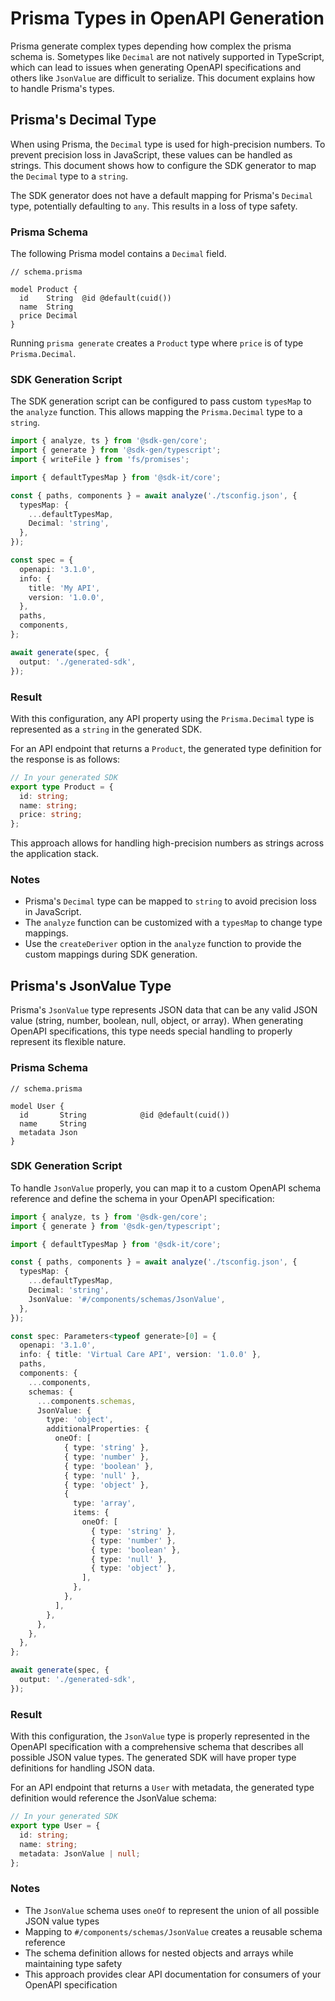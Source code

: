 # Prisma Types in OpenAPI Generation

Prisma generate complex types depending how complex the prisma schema is. Sometypes like `Decimal` are not natively supported in TypeScript, which can lead to issues when generating OpenAPI specifications and others like `JsonValue` are difficult to serialize. This document explains how to handle Prisma's types.

## Prisma's Decimal Type

When using Prisma, the `Decimal` type is used for high-precision numbers. To prevent precision loss in JavaScript, these values can be handled as strings. This document shows how to configure the SDK generator to map the `Decimal` type to a `string`.

The SDK generator does not have a default mapping for Prisma's `Decimal` type, potentially defaulting to `any`. This results in a loss of type safety.

### Prisma Schema

The following Prisma model contains a `Decimal` field.

```prisma
// schema.prisma

model Product {
  id    String  @id @default(cuid())
  name  String
  price Decimal
}
```

Running `prisma generate` creates a `Product` type where `price` is of type `Prisma.Decimal`.

### SDK Generation Script

The SDK generation script can be configured to pass custom `typesMap` to the `analyze` function. This allows mapping the `Prisma.Decimal` type to a `string`.

```typescript
import { analyze, ts } from '@sdk-gen/core';
import { generate } from '@sdk-gen/typescript';
import { writeFile } from 'fs/promises';

import { defaultTypesMap } from '@sdk-it/core';

const { paths, components } = await analyze('./tsconfig.json', {
  typesMap: {
    ...defaultTypesMap,
    Decimal: 'string',
  },
});

const spec = {
  openapi: '3.1.0',
  info: {
    title: 'My API',
    version: '1.0.0',
  },
  paths,
  components,
};

await generate(spec, {
  output: './generated-sdk',
});
```

### Result

With this configuration, any API property using the `Prisma.Decimal` type is represented as a `string` in the generated SDK.

For an API endpoint that returns a `Product`, the generated type definition for the response is as follows:

```typescript
// In your generated SDK
export type Product = {
  id: string;
  name: string;
  price: string;
};
```

This approach allows for handling high-precision numbers as strings across the application stack.

### Notes

- Prisma's `Decimal` type can be mapped to `string` to avoid precision loss in JavaScript.
- The `analyze` function can be customized with a `typesMap` to change type mappings.
- Use the `createDeriver` option in the `analyze` function to provide the custom mappings during SDK generation.

## Prisma's JsonValue Type

Prisma's `JsonValue` type represents JSON data that can be any valid JSON value (string, number, boolean, null, object, or array). When generating OpenAPI specifications, this type needs special handling to properly represent its flexible nature.

### Prisma Schema

```prisma
// schema.prisma

model User {
  id       String            @id @default(cuid())
  name     String
  metadata Json
}
```

### SDK Generation Script

To handle `JsonValue` properly, you can map it to a custom OpenAPI schema reference and define the schema in your OpenAPI specification:

```typescript
import { analyze, ts } from '@sdk-gen/core';
import { generate } from '@sdk-gen/typescript';

import { defaultTypesMap } from '@sdk-it/core';

const { paths, components } = await analyze('./tsconfig.json', {
  typesMap: {
    ...defaultTypesMap,
    Decimal: 'string',
    JsonValue: '#/components/schemas/JsonValue',
  },
});

const spec: Parameters<typeof generate>[0] = {
  openapi: '3.1.0',
  info: { title: 'Virtual Care API', version: '1.0.0' },
  paths,
  components: {
    ...components,
    schemas: {
      ...components.schemas,
      JsonValue: {
        type: 'object',
        additionalProperties: {
          oneOf: [
            { type: 'string' },
            { type: 'number' },
            { type: 'boolean' },
            { type: 'null' },
            { type: 'object' },
            {
              type: 'array',
              items: {
                oneOf: [
                  { type: 'string' },
                  { type: 'number' },
                  { type: 'boolean' },
                  { type: 'null' },
                  { type: 'object' },
                ],
              },
            },
          ],
        },
      },
    },
  },
};

await generate(spec, {
  output: './generated-sdk',
});
```

### Result

With this configuration, the `JsonValue` type is properly represented in the OpenAPI specification with a comprehensive schema that describes all possible JSON value types. The generated SDK will have proper type definitions for handling JSON data.

For an API endpoint that returns a `User` with metadata, the generated type definition would reference the JsonValue schema:

```typescript
// In your generated SDK
export type User = {
  id: string;
  name: string;
  metadata: JsonValue | null;
};
```

### Notes

- The `JsonValue` schema uses `oneOf` to represent the union of all possible JSON value types
- Mapping to `#/components/schemas/JsonValue` creates a reusable schema reference
- The schema definition allows for nested objects and arrays while maintaining type safety
- This approach provides clear API documentation for consumers of your OpenAPI specification
